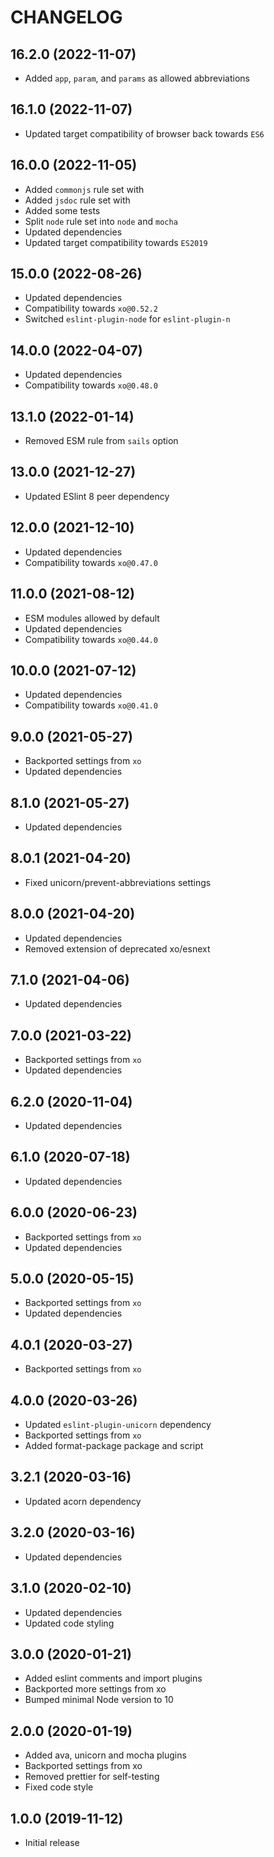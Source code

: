 # CHANGELOG

## 16.2.0 (2022-11-07)

- Added `app`, `param`, and `params` as allowed abbreviations

## 16.1.0 (2022-11-07)

- Updated target compatibility of browser back towards `ES6`

## 16.0.0 (2022-11-05)

- Added `commonjs` rule set with
- Added `jsdoc` rule set with
- Added some tests
- Split `node` rule set into `node` and `mocha`
- Updated dependencies
- Updated target compatibility towards `ES2019`

## 15.0.0 (2022-08-26)

- Updated dependencies
- Compatibility towards `xo@0.52.2`
- Switched `eslint-plugin-node` for `eslint-plugin-n`

## 14.0.0 (2022-04-07)

- Updated dependencies
- Compatibility towards `xo@0.48.0`

## 13.1.0 (2022-01-14)

- Removed ESM rule from `sails` option

## 13.0.0 (2021-12-27)

- Updated ESlint 8 peer dependency

## 12.0.0 (2021-12-10)

- Updated dependencies
- Compatibility towards `xo@0.47.0`

## 11.0.0 (2021-08-12)

- ESM modules allowed by default
- Updated dependencies
- Compatibility towards `xo@0.44.0`

## 10.0.0 (2021-07-12)

- Updated dependencies
- Compatibility towards `xo@0.41.0`

## 9.0.0 (2021-05-27)

- Backported settings from `xo`
- Updated dependencies

## 8.1.0 (2021-05-27)

- Updated dependencies

## 8.0.1 (2021-04-20)

- Fixed unicorn/prevent-abbreviations settings

## 8.0.0 (2021-04-20)

- Updated dependencies
- Removed extension of deprecated xo/esnext

## 7.1.0 (2021-04-06)

- Updated dependencies

## 7.0.0 (2021-03-22)

- Backported settings from `xo`
- Updated dependencies

## 6.2.0 (2020-11-04)

- Updated dependencies

## 6.1.0 (2020-07-18)

- Updated dependencies

## 6.0.0 (2020-06-23)

- Backported settings from `xo`
- Updated dependencies

## 5.0.0 (2020-05-15)

- Backported settings from `xo`
- Updated dependencies

## 4.0.1 (2020-03-27)

- Backported settings from `xo`

## 4.0.0 (2020-03-26)

- Updated `eslint-plugin-unicorn` dependency
- Backported settings from `xo`
- Added format-package package and script

## 3.2.1 (2020-03-16)

- Updated acorn dependency

## 3.2.0 (2020-03-16)

- Updated dependencies

## 3.1.0 (2020-02-10)

- Updated dependencies
- Updated code styling

## 3.0.0 (2020-01-21)

- Added eslint comments and import plugins
- Backported more settings from xo
- Bumped minimal Node version to 10

## 2.0.0 (2020-01-19)

- Added ava, unicorn and mocha plugins
- Backported settings from xo
- Removed prettier for self-testing
- Fixed code style

## 1.0.0 (2019-11-12)

- Initial release
